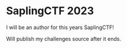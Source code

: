 # SaplingCTF 2023

I will be an author for this years SaplingCTF!

Will publish my challenges source after it ends.
